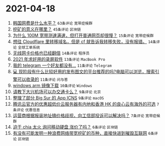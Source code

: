# 2021-04-18

1. [韩国网费是什么水平？](https://www.v2ex.com/t/771392) `63条评论` `宽带症候群`
1. [挖矿的意义在哪里？](https://www.v2ex.com/t/771413) `45条评论` `区块链`
1. [为什么 100M 宽带测速满速，但打开普通网页却很慢？](https://www.v2ex.com/t/771412) `15条评论` `宽带症候群`
1. [想往 Cloudflare 里转移域名，但是 cf 就告诉我转移失败，没有报错。](https://www.v2ex.com/t/771388) `14条评论` `全球工单系统`
1. [无线网卡价格也已经翻倍](https://www.v2ex.com/t/771396) `14条评论` `程序员`
1. [2021 年求好用的录屏软件](https://www.v2ex.com/t/771406) `13条评论` `MacBook Pro`
1. [我的 telegram 一个好友都没有…](https://www.v2ex.com/t/771414) `11条评论` `Telegram`
1. [💻 现阶段有什么比较好用的发布图文的平台推荐的吗?电脑可以浏览，搜索引擎可以收录的](https://www.v2ex.com/t/771411) `11条评论` `问与答`
1. [windows arm 镜像下载](https://www.v2ex.com/t/771415) `10条评论` `Windows`
1. [请教下大兴机场可以办交通卡么？](https://www.v2ex.com/t/771436) `9条评论` `北京`
1. [整理了部分 Big Sur 的 App ICNS](https://www.v2ex.com/t/771387) `9条评论` `macOS`
1. [腾讯云官方的优惠超低价云服务器有内地和香港 HK 的良心云有海外的可选](https://www.v2ex.com/t/771432) `7条评论` `优惠信息`
1. [运营商根据报装地址搞价格歧视，向工信部投诉可以解决吗？](https://www.v2ex.com/t/771405) `7条评论` `宽带症候群`
1. [迫于 chia 太火 询问移动硬盘 涨价了吗？](https://www.v2ex.com/t/771428) `6条评论` `区块链`
1. [有没有可能发明一种浪费网络带宽挖矿的币种，直接快进到摧毁互联网](https://www.v2ex.com/t/771417) `6条评论` `区块链`
